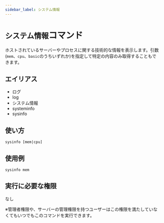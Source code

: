 ```yaml
---
sidebar_label: システム情報
---
```

# `システム情報`コマンド
ホストされているサーバーやプロセスに関する技術的な情報を表示します。引数(`mem`、`cpu`、`basic`のうちいずれか)を指定して特定の内容のみ取得することもできます。

## エイリアス
- ログ
- log
- システム情報
- systeminfo
- sysinfo

## 使い方
```
sysinfo [mem|cpu]
```

## 使用例
```
sysinfo mem
```


## 実行に必要な権限
なし

※管理者権限や、サーバーの管理権限を持つユーザーはこの権限を満たしていなくてもいつでもこのコマンドを実行できます。
  
